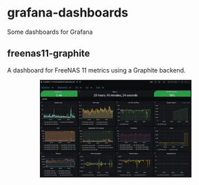 # grafana-dashboards
Some dashboards for Grafana

## freenas11-graphite
A dashboard for FreeNAS 11 metrics using a Graphite backend.

<p align="center">
  <img src="freenas/dashboard.png" width="70%">
</p>
